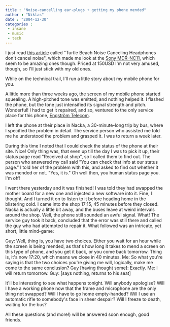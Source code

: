 ```yaml
---
title : "Noise-cancelling ear-plugs + getting my phone mended"
author : "Niklas"
date : "2004-12-30"
categories : 
 - insane
 - music
 - tech
---
```


I just read [this article](http://www.engadget.com/entry/1234000447025331) called "Turtle Beach Noise Canceling Headphones don't cancel noise", which made me look at the [Sony MDR-NC11](http://www.sonystyle.com/is-bin/INTERSHOP.enfinity/eCS/Store/en/-/USD/SY_DisplayProductInformation-Start?ProductSKU=MDRNC11&Dept=pa&CategoryName=pa_Headphones_NoiseCanceling), which seem to be amazing ones though. Priced at 150USD I'm not very amused, though, so I'll just stick with my old ones.

While on the technical trail, I'll run a little story about my mobile phone for you.

A little more than three weeks ago, the screen of my mobile phone started squealing. A high-pitched tone was emitted, and nothing helped it. I flashed the phone, but the tone just intensified its signal strength and pitch. Wonderful! I had to get it repaired, and so, ventured to the only service place for this phone, [Engström Telecom](http://www.engstromtele.com).

I left the phone at their place in Nacka, a 30-minute-long trip by bus, where I specified the problem in detail. The service person who assisted me told me he understood the problem and grasped it. I was to return a week later.

During this time I noted that I could check the status of the phone at their site. Nice! Only thing was, that even up till the day I was to pick it up, their status page read "Received at shop", so I called them to find out. The person who answered my call said "You can check that info at our status page." I told her of the problem with this, and asked to find out whether it was mended or not. "Yes, it is." Oh well then, you human status page you. I'm off!

I went there yesterday and it was finished! I was told they had swapped the mother board for a new one and injected a new software into it. Fine, I thought. And I turned it on to listen to it before heading home in the blistering cold. I came into the shop 17:15, 45 minutes before they closed. Nacka is actually a little bit away, and the buses leave at weird intervals around the shop. Well, the phone still sounded an awful signal. What! The service guy took it back, concluded that the error was still there and called the guy who had attempted to repair it. What followed was an intricate, yet short, little mind-game:

Guy: Well, thing is, you have two choices. Either you wait for an hour while the screen is being mended, as that's how long it takes to mend a screen on this type of phone, and you get it back, or you come back tomorrow. Thing is, it's now 17:20, which means we close in 40 minutes. Me: So what you're saying is that the two choices you're giving me will, logically, make me come to the same conclusion? Guy \[having thought some\]: Exactly. Me: I will return tomorrow. Guy: \[says nothing, returns to his seat\]

It'll be interesting to see what happens tonight. Will anybody apologise? Will I have a working phone now that the frame and microphone are the only thing not swapped? Will I have to go home empty-handed? Will I use an automatic rifle to somebody's face in sheer despair? Will I freeze to death, waiting for the bus?

All these questions (and more!) will be answered soon enough, good friends.
